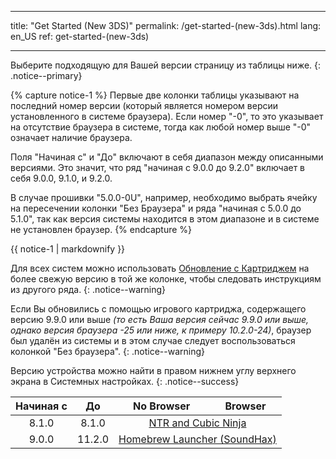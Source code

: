 * * *

title: "Get Started (New 3DS)" permalink: /get-started-(new-3ds).html lang: en_US ref: get-started-(new-3ds)

* * *

Выберите подходящую для Вашей версии страницу из таблицы ниже. {: .notice--primary}

{% capture notice-1 %} Первые две колонки таблицы указывают на последний номер версии (который является номером версии установленного в системе браузера). Если номер "-0", то это указывает на отсутствие браузера в системе, тогда как любой номер выше "-0" означает наличие браузера.

Поля "Начиная с" и "До" включают в себя диапазон между описанными версиями. Это значит, что ряд "начиная с 9.0.0 до 9.2.0" включает в себя 9.0.0, 9.1.0, и 9.2.0.

В случае прошивки "5.0.0-0U", например, необходимо выбрать ячейку на пересечении колонки "Без Браузера" и ряда "начиная с 5.0.0 до 5.1.0", так как версия системы находится в этом диапазоне и в системе не установлен браузер. {% endcapture %}

<div class="notice--info">{{ notice-1 | markdownify }}</div>

Для всех систем можно использовать [Обновление с Картриджем](cart-update) на более свежую версию в той же колонке, чтобы следовать инструкциям из другого ряда. {: .notice--warning}

Если Вы обновились с помощью игрового картриджа, содержащего версию 9.9.0 или выше *(то есть Ваша версия сейчас 9.9.0 или выше, однако версия браузера -25 или ниже, к примеру 10.2.0-24)*, браузер был удалён из системы и в этом случае следует воспользоваться колонкой "Без браузера". {: .notice--warning}

Версию устройства можно найти в правом нижнем углу верхнего экрана в Системных настройках. {: .notice--success}

<table>
  <thead>
    <tr>
      <th style="text-align: center">Начиная с</th>
      <th style="text-align: center">До</th>
      <th style="text-align: center">No Browser</th>
      <th style="text-align: center">Browser</th>
    </tr>
  </thead>
  <tbody>
    <tr>
      <td style="text-align: center">8.1.0</td>
      <td style="text-align: center">8.1.0</td>
      <td style="text-align: center" colspan="2"><a href="ntr-and-cubic-ninja">NTR and Cubic Ninja</a></td>
    </tr>
    <tr>
      <td style="text-align: center">9.0.0</td>
      <td style="text-align: center">11.2.0</td>
      <td style="text-align: center" colspan="2"><a href="homebrew-launcher-(soundhax)">Homebrew Launcher (SoundHax)</a></td>
    </tr>
  </tbody>
</table>